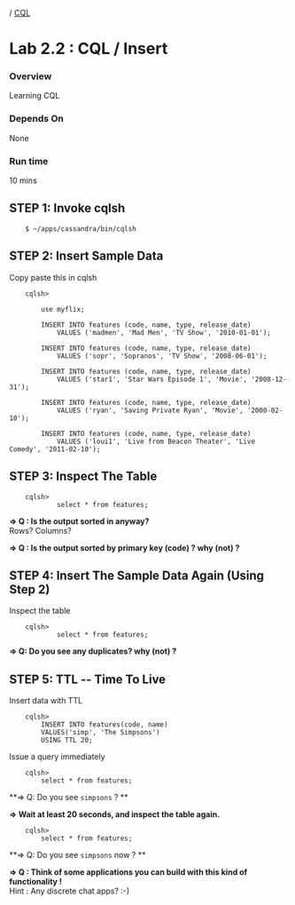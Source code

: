 <link rel='stylesheet' href='../assets/css/main.css'/>

  / [CQL](README.md)

Lab 2.2 : CQL / Insert
=========================

### Overview
Learning CQL

### Depends On 
None

### Run time
10 mins


## STEP 1:  Invoke cqlsh
```
    $ ~/apps/cassandra/bin/cqlsh
```


## STEP 2:  Insert Sample Data

Copy paste this in cqlsh

```
    cqlsh>

        use myflix;
    
        INSERT INTO features (code, name, type, release_date)
            VALUES ('madmen', 'Mad Men', 'TV Show', '2010-01-01');

        INSERT INTO features (code, name, type, release_date)
            VALUES ('sopr', 'Sopranos', 'TV Show', '2008-06-01');

        INSERT INTO features (code, name, type, release_date)
            VALUES ('star1', 'Star Wars Episode 1', 'Movie', '2008-12-31');

        INSERT INTO features (code, name, type, release_date)
            VALUES ('ryan', 'Saving Private Ryan', 'Movie', '2000-02-10');

        INSERT INTO features (code, name, type, release_date)
            VALUES ('loui1', 'Live from Beacon Theater', 'Live Comedy', '2011-02-10');
```

## STEP 3:   Inspect The Table
```
    cqlsh>     
            select * from features;
```

**=> Q : Is the output sorted in anyway?**  
      Rows?   Columns?

**=> Q : Is the output sorted by primary key (code) ? why (not) ?**  


## STEP 4:  Insert The Sample Data Again (Using Step 2)
Inspect the table
```
    cqlsh>     
            select * from features;
```
**=> Q: Do you see any duplicates?   why (not) ?**


## STEP 5:  TTL -- Time To Live
Insert data with TTL
```
    cqlsh>
        INSERT INTO features(code, name)
        VALUES('simp', 'The Simpsons')
        USING TTL 20;
```

Issue a query immediately
```
    cqlsh>
        select * from features;
```

**=> Q: Do you see `simpsons` ? **

**=> Wait at least 20 seconds, and inspect the table again.**  
```
    cqlsh>
        select * from features;
```

**=> Q: Do you see `simpsons` now ? **  

**=> Q : Think of some applications you can build with this kind of functionality !**  
Hint : Any discrete chat apps? :-)
